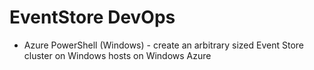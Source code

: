 # EventStore DevOps

* Azure PowerShell (Windows) - create an arbitrary sized Event Store cluster on Windows hosts on Windows Azure